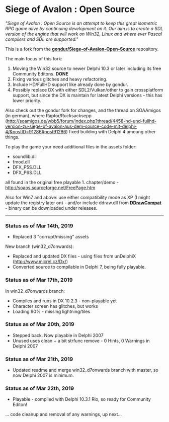 # Siege of Avalon : Open Source #

_"Siege of Avalon : Open Source is an attempt to keep this great isometric RPG game alive by continuing development on it. Our aim is to create a SDL version of the engine that will work on Win32, Linux and where ever Pascal compilers and SDL are supported."_

This is a fork from the [**gondur/Siege-of-Avalon-Open-Source**](https://github.com/gondur/Siege-of-Avalon-Open-Source) repository.

The main focus of this fork: 

1. Moving the Win32 source to newer Delphi 10.3 or later including its free Community Editons. **DONE**
2. Fixing various glitches and heavy refactoring.
3. Include HD/FullHD support like already done by gondur.
4. Possibly replace DX with either SDL2/Vulkan/other to gain crossplatform support, but since the DX is maintain for latest Delphi versions - this has lower priority.

Also check out the gondur fork for changes, and the thread on SOAAmigos (in german), where Raptor/Rucksacksepp (http://soamigos.de/wbb5/forum/index.php?thread/4458-hd-und-fullhd-version-zu-siege-of-avalon-aus-dem-source-code-mit-delphi-4/&postID=91286#post91286) fixed building with Delphi 4 amoung other things.

To play the game your need additional files in the assets folder:
- soundlib.dll
- fmod.dll
- DFX_P5S.DLL
- DFX_P6S.DLL

all found in the original free playable 1. chapter/demo - http://soaos.sourceforge.net/FreePage.htm

Also for Win7 and above: use either compatibility mode as XP (I might update the registry later on) - and/or include ddraw.dll from [**DDrawCompat**](https://github.com/narzoul/DDrawCompat) - binary can be downloaded under releases.

---

### Status as of Mar 14th, 2019 ###

- Replaced 3 "corrupt/missing" assets

New branch (win32_d7onwards):

- Replaced and updated DX files - using files from unDelphiX (http://www.micrel.cz/Dx/)
- Converted source to compilable in Delphi 7, being fully playable.

### Status as of Mar 17th, 2019 ###

In win32_d7onwards branch:

- Compiles and runs in DX 10.2.3 - non-playable yet
- Character screen has glitches, but works
- Loading 90% - missing lightning/tiles

### Status as of Mar 20th, 2019 ###

- Stepped back. Now playable in Delphi 2007
- Unused uses clean + a bit strfunc remove - 0 Hints, 0 Warnings in Delphi 2007

### Status as of Mar 21th, 2019 ###

- Updated readme and merge win32_d7onwards branch with master, so now Delphi 2007 is minimum.

### Status as of Mar 22th, 2019 ###

- Playable - compiled with Delphi 10.3.1 Rio, so ready for Community Editon!

... code cleanup and removal of any warnings, up next...